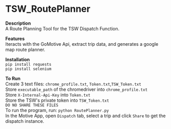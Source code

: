 # TSW_RoutePlanner

**Description**\
A Route Planning Tool for the TSW Dispatch Function.

**Features**\
Iteracts with the GoMotive Api, extract trip data, and generates a google map route planner.

**Installation**\
`pip install requests`\
`pip install selenium`


**To Run**\
Create 3 text files: `chrome_profile.txt`, `Token.txt`,`TSW_Token.txt`\
Store `executable_path` of the chromedriver into `chrome_profile.txt`\
Store `X-Internal-Api-Key` into `Token.txt` \
Store the TSW's private token into `TSW_Token.txt`\
`DO NO SHARE THESE FILES` \
To run the program, run: `python RoutePlanner.py`\
In the Motive App, open `Dispatch` tab, select a trip and click `Share` to get the dispatch instance.



